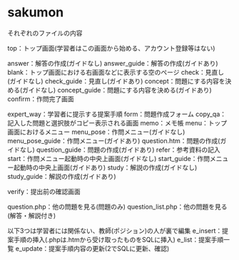 # sakumon

それぞれのファイルの内容

top：トップ画面(学習者はこの画面から始める、アカウント登録等はない)

answer：解答の作成(ガイドなし)
answer_guide：解答の作成(ガイドあり)
blank：トップ画面における右画面などに表示する空のページ
check：見直し(ガイドなし)
check_guide：見直し(ガイドあり)
concept：問題にする内容を決める(ガイドなし)
concept_guide：問題にする内容を決める(ガイドあり)
confirm：作問完了画面

expert_way：学習者に提示する提案手順
form：問題作成フォーム
copy_qa：記入した問題と選択肢がコピー表示される画面
memo：メモ帳
menu：トップ画面におけるメニュー
menu_pose：作問メニュー(ガイドなし)
menu_pose_guide：作問メニュー(ガイドあり)
question.htm：問題の作成(ガイドなし)
question_guide：問題の作成(ガイドあり)
refer：参考資料の記入
start：作問メニュー起動時の中央上画面(ガイドなし)
start_guide：作問メニュー起動時の中央上画面(ガイドあり)
study：解説の作成(ガイドなし)
study_guide：解説の作成(ガイドあり)

verify：提出前の確認画面

question.php：他の問題を見る(問題のみ)
question_list.php：他の問題を見る(解答・解説付き)

以下3つは学習者には関係ない、教師(ポジション)の人が裏で編集
e_insert：提案手順の挿入(.phpは.htmから受け取ったものをSQLに挿入)
e_list：提案手順一覧
e_update：提案手順内容の更新(2でSQLに更新、確認)
